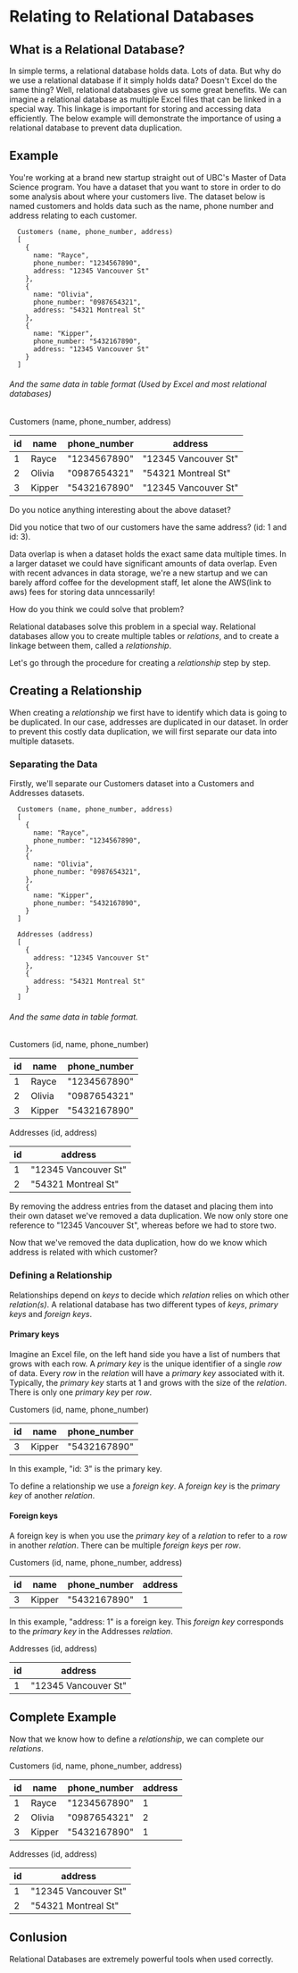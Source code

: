 # Relating to Relational Databases
## What is a Relational Database?
  In simple terms, a relational database holds data. Lots of data. But why do we use a relational database if it simply holds data? Doesn't Excel do the same thing? Well, relational databases give us some great benefits. We can imagine a relational database as multiple Excel files that can be linked in a special way. This linkage is important for storing and accessing data efficiently. The below example will demonstrate the importance of using a relational database to prevent data duplication.

## Example
  You're working at a brand new startup straight out of UBC's Master of Data Science program. You have a dataset that you want to store in order to do some analysis about where your customers live. The dataset below is named customers and holds data such as the name, phone number and address relating to each customer.

```
  Customers (name, phone_number, address)
  [         
    {
      name: "Rayce",
      phone_number: "1234567890",
      address: "12345 Vancouver St"
    },
    {
      name: "Olivia",
      phone_number: "0987654321",
      address: "54321 Montreal St"
    },
    {
      name: "Kipper",
      phone_number: "5432167890",
      address: "12345 Vancouver St"
    }
  ]
```
######  And the same data in table format (Used by Excel and *most* relational databases)

  Customers (name, phone_number, address)

  | id | name   | phone_number | address              |
  |----|--------|--------------|----------------------|
  | 1  | Rayce  | "1234567890" | "12345 Vancouver St" |
  | 2  | Olivia | "0987654321" | "54321 Montreal St"  |
  | 3  | Kipper | "5432167890" | "12345 Vancouver St" |

  Do you notice anything interesting about the above dataset?

  Did you notice that two of our customers have the same address? (id: 1 and id: 3).

  Data overlap is when a dataset holds the exact same data multiple times. In a larger dataset we could have significant amounts of data overlap. Even with recent advances in data storage, we're a new startup and we can barely afford coffee for the development staff, let alone the AWS(link to aws) fees for storing data unncessarily!

  How do you think we could solve that problem?

  Relational databases solve this problem in a special way. Relational databases allow you to create multiple tables or *relations*, and to create a linkage between them, called a *relationship*.

  Let's go through the procedure for creating a *relationship* step by step.

## Creating a Relationship
  When creating a *relationship* we first have to identify which data is going to be duplicated. In our case, addresses are duplicated in our dataset. In order to prevent this costly data duplication, we will first separate our data into multiple datasets.

### Separating the Data
  Firstly, we'll separate our Customers dataset into a Customers and Addresses datasets.
```
  Customers (name, phone_number, address)
  [         
    {
      name: "Rayce",
      phone_number: "1234567890",
    },
    {
      name: "Olivia",
      phone_number: "0987654321",
    },
    {
      name: "Kipper",
      phone_number: "5432167890",
    }
  ]
```
```
  Addresses (address)
  [
    {
      address: "12345 Vancouver St"
    },
    {
      address: "54321 Montreal St"
    }
  ]
```
###### And the same data in table format.

  Customers (id, name, phone_number)

  | id | name   | phone_number |
  |----|--------|--------------|
  | 1  | Rayce  | "1234567890" |
  | 2  | Olivia | "0987654321" |
  | 3  | Kipper | "5432167890" |

  Addresses (id, address)

  | id | address              |
  |----|----------------------|
  | 1  | "12345 Vancouver St" |
  | 2  | "54321 Montreal St"  |

  By removing the address entries from the dataset and placing them into their own dataset we've removed a data duplication. We now only store one reference to "12345 Vancouver St", whereas before we had to store two.

  Now that we've removed the data duplication, how do we know which address is related with which customer?

### Defining a Relationship
  Relationships depend on *keys* to decide which *relation* relies on which other *relation(s)*. A relational database has two different types of *keys*, *primary keys* and *foreign keys*.

#### Primary keys
  Imagine an Excel file, on the left hand side you have a list of numbers that grows with each row. A *primary key* is the unique identifier of a single *row* of data. Every *row* in the *relation* will have a *primary key* associated with it. Typically, the *primary key* starts at 1 and grows with the size of the *relation*. There is only one *primary key* per *row*.

  Customers (id, name, phone_number)

  | id | name   | phone_number |
  |----|--------|--------------|
  | 3  | Kipper | "5432167890" |

  In this example, "id: 3" is the primary key.

To define a relationship we use a *foreign key*. A *foreign key* is the *primary key* of another *relation*.

#### Foreign keys
  A foreign key is when you use the *primary key* of a *relation* to refer to a *row* in another *relation*. There can be multiple *foreign keys* per *row*.

  Customers (id, name, phone_number, address)

  | id | name   | phone_number | address |
  |----|--------|--------------|---------|
  | 3  | Kipper | "5432167890" | 1       |

  In this example, "address: 1" is a foreign key. This *foreign key* corresponds to the *primary key* in the Addresses *relation*.

  Addresses (id, address)

  | id | address              |
  |----|----------------------|
  | 1  | "12345 Vancouver St" |


## Complete Example
  Now that we know how to define a *relationship*, we can complete our *relations*.

  Customers (id, name, phone_number, address)

  | id | name   | phone_number | address |
  |----|--------|--------------|---------|
  | 1  | Rayce  | "1234567890" | 1       |
  | 2  | Olivia | "0987654321" | 2       |
  | 3  | Kipper | "5432167890" | 1       |

  Addresses (id, address)

  | id | address              |
  |----|----------------------|
  | 1  | "12345 Vancouver St" |
  | 2  | "54321 Montreal St"  |

## Conlusion

  Relational Databases are extremely powerful tools when used correctly.
